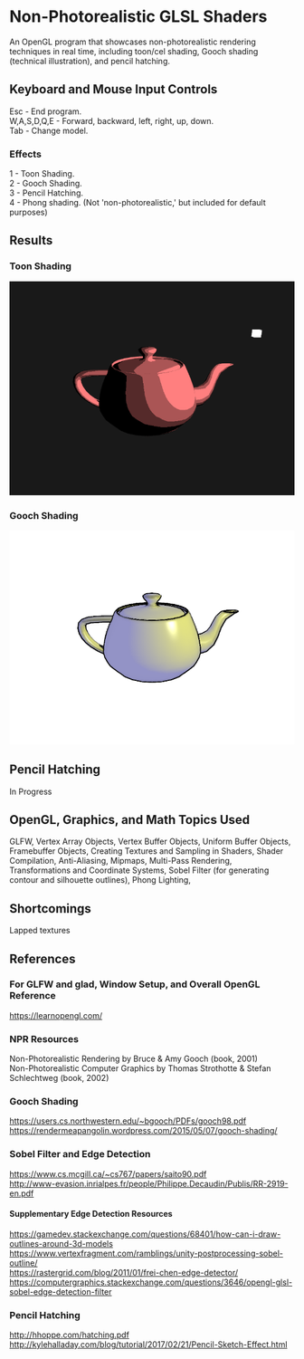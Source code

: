 # Non-Photorealistic GLSL Shaders

An OpenGL program that showcases non-photorealistic rendering techniques in real time, including toon/cel shading, Gooch shading (technical illustration), 
and pencil hatching.

## Keyboard and Mouse Input Controls

Esc - End program.  
W,A,S,D,Q,E - Forward, backward, left, right, up, down.  
Tab - Change model.

### Effects

1 - Toon Shading.  
2 - Gooch Shading.  
3 - Pencil Hatching.  
4 - Phong shading. (Not 'non-photorealistic,' but included for default purposes)  

## Results

### Toon Shading

![Utah Teapot with Toon Shading](./Results/ToonShading.PNG)

### Gooch Shading

![Utah Teapot with Gooch Shading](./Results/GoochShading.PNG)

## Pencil Hatching

In Progress

## OpenGL, Graphics, and Math Topics Used

GLFW, Vertex Array Objects, Vertex Buffer Objects, Uniform Buffer Objects, Framebuffer Objects, Creating Textures and Sampling in Shaders, Shader Compilation,
Anti-Aliasing, Mipmaps, Multi-Pass Rendering, Transformations and Coordinate Systems, Sobel Filter (for generating contour and silhouette outlines), Phong Lighting,

## Shortcomings

Lapped textures

## References

### For GLFW and glad, Window Setup, and Overall OpenGL Reference
https://learnopengl.com/

### NPR Resources
Non-Photorealistic Rendering by Bruce & Amy Gooch (book, 2001)  
Non-Photorealistic Computer Graphics by Thomas Strothotte & Stefan Schlechtweg (book, 2002)

### Gooch Shading
https://users.cs.northwestern.edu/~bgooch/PDFs/gooch98.pdf  
https://rendermeapangolin.wordpress.com/2015/05/07/gooch-shading/  

### Sobel Filter and Edge Detection
https://www.cs.mcgill.ca/~cs767/papers/saito90.pdf  
http://www-evasion.inrialpes.fr/people/Philippe.Decaudin/Publis/RR-2919-en.pdf  
	
#### Supplementary Edge Detection Resources
https://gamedev.stackexchange.com/questions/68401/how-can-i-draw-outlines-around-3d-models  
https://www.vertexfragment.com/ramblings/unity-postprocessing-sobel-outline/  
https://rastergrid.com/blog/2011/01/frei-chen-edge-detector/  
https://computergraphics.stackexchange.com/questions/3646/opengl-glsl-sobel-edge-detection-filter  
  
### Pencil Hatching
http://hhoppe.com/hatching.pdf  
http://kylehalladay.com/blog/tutorial/2017/02/21/Pencil-Sketch-Effect.html
